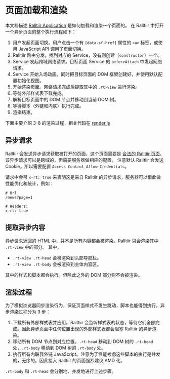 # 页面加载和渲染

本文档描述 [Ralltiir Application][rt-app] 是如何加载和渲染一个页面的。
在 Ralltiir 中打开一个异步页面的整个执行流程如下：

1. 用户发起页面切换。用户点击一个有 `[data-sf-href]` 属性的 `<a>` 标签，或使用 JavaScript API 调用了页面切换。
2. Ralltiir 路由分发。找到对应的 Service，没有则创建（`constructor`）一个。
3. Service 发起跨域网络请求。目标页面 Service 的 `beforeAttach` 中发起网络请求。
4. Service 开始入场动画。同时把目标页面的 DOM 框架创建好，并使用默认配置初始化视图。
5. 开始渲染页面。网络请求完成后提取其中的 `.rt-view` 进行渲染。
6. 等待外部样式表下载完成。
7. 解析目标页面中的 DOM 节点并移动到当前 DOM 树。
8. 等待脚本（外链和内联）执行完成。
9. 渲染结束。

下面主要介绍 3-8 的渲染过程，相关代码在 [render.js][render.js]

## 异步请求

Ralltiir 会发送异步请求获取被打开的页面，这个页面需要是 [合法的 Ralltiir 页面][html-structure]。
该异步请求可以是跨域的，但需要服务器做相应的配置。
注意默认 Ralltiir 会发送 Cookie，所以需要配置 `Access-Control-Allow-Credentials`。

请求中会带 `x-rt: true` 来表明这是来自 Ralltiir 的异步请求，服务器可以借此做性能优化和统计，例如：

```
# Url
/news?page=1

# Headers:
x-rt: true
```

## 提取异步内容

异步请求返回的 HTML 中，并不是所有内容都会被渲染。Ralltiir 只会渲染其中 `.rt-view` 中的部分。
其中，

* `.rt-view .rt-head` 会被渲染到头部导航栏。
* `.rt-view .rt-body` 会被渲染到主体内容区。

其中的样式和脚本都会执行。但除此之外的 DOM 部分则不会被渲染。

## 渲染过程

为了模拟浏览器同步渲染行为，保证页面样式不发生跳动，脚本也能得到执行。异步渲染过程分为 3 步：

1. 下载所有外部样式表并应用。Ralltiir 会监听样式表的状态，等待它们全部完成。因此异步页面中任何位置出现的外部样式表都会阻塞 Ralltiir 的异步渲染。
2. 移动所有 DOM 节点到对应位置。`.rt-head` 移动到 DOM 树的 `.rt-head` 处，`.rt-body` 移动到 DOM 树的 `.rt-body` 处。
3. 执行所有内联我外链 JavaScript。注意为了性能考虑这些脚本的执行是并发的，无序的。因此接入 Ralltiir 的页面强烈建议 AMD 化。

`.rt-body` 和 `.rt-head` 会分别地、并发地进行上述步骤。

[rt-app]: https://github.com/Ralltiir/ralltiir-application
[render.js]: https://github.com/Ralltiir/ralltiir-application/blob/master/view/render.js
[html-structure]: /get-started/html-structure.md
